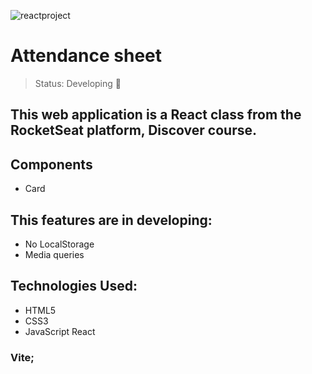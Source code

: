 ![reactproject](https://user-images.githubusercontent.com/84799845/196780904-656d0bca-1585-4b5a-b706-cfbc812afe2b.png)

<h1> Attendance sheet  </h1>

> Status: Developing 📐

<h2> This web application is a React class from the RocketSeat platform, Discover course. </h2>

## Components 
+ Card

## This features are in developing:
+ No LocalStorage
+ Media queries

## Technologies Used:
 - HTML5
 - CSS3
 - JavaScript React
 
 ### Vite;